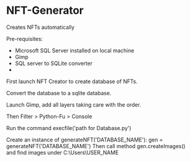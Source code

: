# NFT-Generator
Creates NFTs automatically

Pre-requisites:
- Microsoft SQL Server installed on local machine
- Gimp
- SQL server to SQLite converter
- 
First launch NFT Creator to create database of NFTs.

Convert the database to a sqlite database.

Launch Gimp, add all layers taking care with the order.

Then Filter > Python-Fu > Console

Run the command execfile('path for Database.py')

Create an instance of generateNFT('DATABASE_NAME'):
gen = generateNFT('DATABASE_NAME')
Then call method gen.createImages() and find images under C:\Users\USER_NAME
